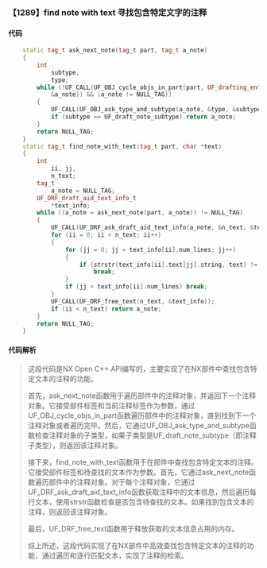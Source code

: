 ### 【1289】find note with text 寻找包含特定文字的注释

#### 代码

```cpp
    static tag_t ask_next_note(tag_t part, tag_t a_note)  
    {  
        int  
            subtype,  
            type;  
        while (!UF_CALL(UF_OBJ_cycle_objs_in_part(part, UF_drafting_entity_type,  
            &a_note)) && (a_note != NULL_TAG))  
        {  
            UF_CALL(UF_OBJ_ask_type_and_subtype(a_note, &type, &subtype));  
            if (subtype == UF_draft_note_subtype) return a_note;  
        }  
        return NULL_TAG;  
    }  
    static tag_t find_note_with_text(tag_t part, char *text)  
    {  
        int  
            ii, jj,  
            n_text;  
        tag_t  
            a_note = NULL_TAG;  
        UF_DRF_draft_aid_text_info_t  
            *text_info;  
        while ((a_note = ask_next_note(part, a_note)) != NULL_TAG)  
        {  
            UF_CALL(UF_DRF_ask_draft_aid_text_info(a_note, &n_text, &text_info));  
            for (ii = 0; ii < n_text; ii++)  
            {  
                for (jj = 0; jj < text_info[ii].num_lines; jj++)  
                {  
                    if (strstr(text_info[ii].text[jj].string, text) != NULL)  
                        break;  
                }  
                if (jj < text_info[ii].num_lines) break;  
            }  
            UF_CALL(UF_DRF_free_text(n_text, &text_info));  
            if (ii < n_text) return a_note;  
        }  
        return NULL_TAG;  
    }

```

#### 代码解析

> 这段代码是NX Open C++ API编写的，主要实现了在NX部件中查找包含特定文本的注释的功能。
>
> 首先，ask_next_note函数用于遍历部件中的注释对象，并返回下一个注释对象。它接受部件标签和当前注释标签作为参数，通过UF_OBJ_cycle_objs_in_part函数遍历部件中的注释对象，直到找到下一个注释对象或者遍历完毕。然后，它通过UF_OBJ_ask_type_and_subtype函数检查注释对象的子类型，如果子类型是UF_draft_note_subtype（即注释子类型），则返回该注释对象。
>
> 接下来，find_note_with_text函数用于在部件中查找包含特定文本的注释。它接受部件标签和待查找的文本作为参数。首先，它通过ask_next_note函数遍历部件中的注释对象。对于每个注释对象，它通过UF_DRF_ask_draft_aid_text_info函数获取注释中的文本信息，然后遍历每行文本，使用strstr函数检查是否包含待查找的文本。如果找到包含文本的注释，则返回该注释对象。
>
> 最后，UF_DRF_free_text函数用于释放获取的文本信息占用的内存。
>
> 综上所述，这段代码实现了在NX部件中高效查找包含特定文本的注释的功能，通过遍历和逐行匹配文本，实现了注释的检索。
>
